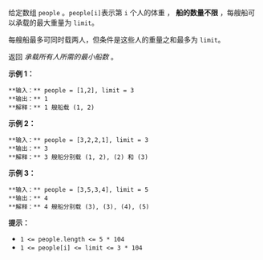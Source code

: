 给定数组 `people` 。`people[i]`表示第 `i` 个人的体重 ， **船的数量不限** ，每艘船可以承载的最大重量为 `limit`。

每艘船最多可同时载两人，但条件是这些人的重量之和最多为 `limit`。

返回 _承载所有人所需的最小船数_  。



**示例 1：**

    
    
    **输入：** people = [1,2], limit = 3
    **输出：** 1
    **解释：** 1 艘船载 (1, 2)
    

**示例 2：**

    
    
    **输入：** people = [3,2,2,1], limit = 3
    **输出：** 3
    **解释：** 3 艘船分别载 (1, 2), (2) 和 (3)
    

**示例 3：**

    
    
    **输入：** people = [3,5,3,4], limit = 5
    **输出：** 4
    **解释：** 4 艘船分别载 (3), (3), (4), (5)



**提示：**

  * `1 <= people.length <= 5 * 104`
  * `1 <= people[i] <= limit <= 3 * 104`

